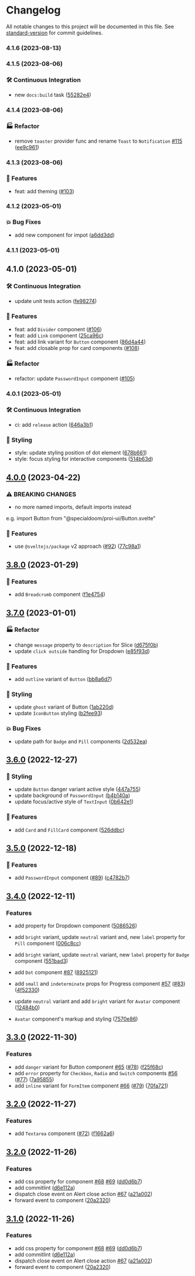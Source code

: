 # Changelog

All notable changes to this project will be documented in this file. See [standard-version](https://github.com/conventional-changelog/standard-version) for commit guidelines.

### 4.1.6 (2023-08-13)

### 4.1.5 (2023-08-06)


### 🛠️ Continuous Integration

* new `docs:build` task ([55282e4](https://github.com/specialdoom/proi-ui/commit/55282e408685488276d6cb9c5d37287bc617d749))

### 4.1.4 (2023-08-06)


### 🏭 Refactor

* remove `toaster` provider func and rename `Toast` to `Notification` [#115](https://github.com/specialdoom/proi-ui/issues/115) ([ee9c961](https://github.com/specialdoom/proi-ui/commit/ee9c961ac32ff18e533dbab55aa68ee7313e39db))

### 4.1.3 (2023-08-06)

### 🚀 Features

- feat: add theming ([#103](https://github.com/specialdoom/proi-ui/issues/103))

### 4.1.2 (2023-05-01)


### 💥 Bug Fixes

* add new component for impot ([a6dd3dd](https://github.com/specialdoom/proi-ui/commit/a6dd3ddc4d4fb88bae0c143d0c18c49805d79752))

### 4.1.1 (2023-05-01)

## 4.1.0 (2023-05-01)

### 🛠️ Continuous Integration

- update unit tests action
  ([fe98274](https://github.com/specialdoom/proi-ui/commit/fe982747e0453d37ac8f82c7337b3a84dc0b3430))

### 🚀 Features

- feat: add `Divider` component ([#106](https://github.com/specialdoom/proi-ui/pull/106))
- feat: add `Link` component
  ([25ca96c](https://github.com/specialdoom/proi-ui/commit/25ca96ca2ac22e5985f3853cefc0b877d9738fbc))
- feat: add link variant for `Button` component
  ([86d4a44](https://github.com/specialdoom/proi-ui/commit/86d4a44ae837cae11255b070cf5b0dbe3d44bb66))
- feat: add closable prop for card components
  ([#108](https://github.com/specialdoom/proi-ui/pull/108))

### 🏭 Refactor

- refactor: update `PasswordInput` component
  ([#105](https://github.com/specialdoom/proi-ui/pull/105))

### 4.0.1 (2023-05-01)

### 🛠️ Continuous Integration

- ci: add `release` action
  ([646a3b1](https://github.com/specialdoom/proi-ui/commit/646a3b1adf54936ad089c2da080f9cec06497be2))

### 🎨 Styling

- style: update styling position of dot element
  ([678b661](https://github.com/specialdoom/proi-ui/commit/678b66123ed69a068226efa4dd8211f34432d828))
- style: focus styling for interactive components
  ([514b63d](https://github.com/specialdoom/proi-ui/commit/514b63dcc35c015d816536fbb389f3ab96ddb889))

## [4.0.0](https://github.com/specialdoom/proi-ui/compare/v4.0.0-develop.6...v4.0.0) (2023-04-22)

### ⚠ BREAKING CHANGES

- no more named imports, default imports instead

e.g. import Button from "@specialdoom/proi-ui/Button.svelte"

### 🚀 Features

- use `@sveltejs/package` v2 approach
  ([#92](https://github.com/specialdoom/proi-ui/issues/92))
  ([77c98a1](https://github.com/specialdoom/proi-ui/commit/77c98a1a7c2f093b0a12b3ca9e4b383d2fde56e2))

## [3.8.0](https://github.com/specialdoom/proi-ui/compare/v3.7.0...v3.8.0) (2023-01-29)

### 🚀 Features

- add `Breadcrumb` component
  ([f1e4754](https://github.com/specialdoom/proi-ui/commit/f1e4754af26476d82c1980b4dd063c4862ad4f92))

## [3.7.0](https://github.com/specialdoom/proi-ui/compare/v3.6.0...v3.7.0) (2023-01-01)

### 🏭 Refactor

- change `message` property to `description` for Slice
  ([d675f0b](https://github.com/specialdoom/proi-ui/commit/d675f0b52639d6aa556925476639b3c5ecdc9975))
- update `click outside` handling for Dropdown
  ([e85f93d](https://github.com/specialdoom/proi-ui/commit/e85f93d9d3d2dbd713f43f0314ea51e40a88e1cd))

### 🚀 Features

- add `outline` variant of `Button`
  ([bb8a6d7](https://github.com/specialdoom/proi-ui/commit/bb8a6d7cfdae5faa20e18dbaca898137bfe05dfb))

### 🎨 Styling

- update `ghost` variant of Button
  ([1ab220d](https://github.com/specialdoom/proi-ui/commit/1ab220dd62100a5661368f61decacbe7aadb1dfd))
- update `IconButton` styling
  ([b2fee93](https://github.com/specialdoom/proi-ui/commit/b2fee93e7c9e8456b5bb9f4fbd6d2048cd479270))

### 💥 Bug Fixes

- update path for `Badge` and `Pill` components
  ([2d532ea](https://github.com/specialdoom/proi-ui/commit/2d532eac649374a71a924868d9e5df7da0e9a3c0))

## [3.6.0](https://github.com/specialdoom/proi-ui/compare/v3.5.0...v3.6.0) (2022-12-27)

### 🎨 Styling

- update `Button` danger variant active style
  ([447a755](https://github.com/specialdoom/proi-ui/commit/447a7552352d00609635edd70a52007a77d5be33))
- update background of `PasswordInput`
  ([b4b140a](https://github.com/specialdoom/proi-ui/commit/b4b140afb4fa00ae48ebbd2dc92c5a15246f1c83))
- update focus/active style of `TextInput`
  ([0b642e1](https://github.com/specialdoom/proi-ui/commit/0b642e12f0e947699c970f71e5cf84e72f92fbdd))

### 🚀 Features

- add `Card` and `FillCard` component
  ([526ddbc](https://github.com/specialdoom/proi-ui/commit/526ddbcf053cf98fbc8ea5f676a9ff871a30a3d6))

## [3.5.0](https://github.com/specialdoom/proi-ui/compare/v3.4.0...v3.5.0) (2022-12-18)

### 🚀 Features

- add `PasswordInput` component ([#89](https://github.com/specialdoom/proi-ui/issues/89))
  ([c4782b7](https://github.com/specialdoom/proi-ui/commit/c4782b796ae4bdf0c6d2bd4e4b0c082ccba6b38d))

## [3.4.0](https://github.com/specialdoom/proi-ui/compare/v3.3.0...v3.4.0) (2022-12-11)

### Features

- add property for Dropdown component
  ([5086526](https://github.com/specialdoom/proi-ui/commit/50865260ce87d703670634c51810e42aba86dd5c))
- add `bright` variant, update `neutral` variant and, new `label` property for `Pill`
  component
  ([006c8cc](https://github.com/specialdoom/proi-ui/commit/006c8cc3d21e444b4e0360b03f63d4db255e1123))
- add `bright` variant, update `neutral` variant, new `label` property for `Badge`
  component
  ([551bad3](https://github.com/specialdoom/proi-ui/commit/551bad309bf9701deb4e80018d7064a1f9e9ba14))
- add `Dot` component [#87](https://github.com/specialdoom/proi-ui/issues/87)
  ([8925121](https://github.com/specialdoom/proi-ui/commit/89251215a42606ca9995ce6ced266cdd1b7b3f00))
- add `small` and `indeterminate` props for Progress component
  [#57](https://github.com/specialdoom/proi-ui/issues/57)
  ([#83](https://github.com/specialdoom/proi-ui/issues/83))
  ([4f52330](https://github.com/specialdoom/proi-ui/commit/4f52330fbe5ca620d8cdb3625112eb07c01dd241))
- update `neutral` variant and add `bright` variant for `Avatar` component
  ([12484b0](https://github.com/specialdoom/proi-ui/commit/12484b0f5a33450695a47e853f6a439ac91c8c01))

- `Avatar` component's markup and styling
  ([7570e86](https://github.com/specialdoom/proi-ui/commit/7570e864c1d0a600739177a40132701b1376f9a7))

## [3.3.0](https://github.com/specialdoom/proi-ui/compare/v3.2.0...v3.3.0) (2022-11-30)

### Features

- add `danger` variant for Button component
  [#65](https://github.com/specialdoom/proi-ui/issues/65)
  ([#78](https://github.com/specialdoom/proi-ui/issues/78))
  ([f25f68c](https://github.com/specialdoom/proi-ui/commit/f25f68c243e30e41ca55751f5297be82eb1d2fa0))
- add `error` property for `Checkbox`, `Radio` and `Switch` components
  [#56](https://github.com/specialdoom/proi-ui/issues/56)
  ([#77](https://github.com/specialdoom/proi-ui/issues/77))
  ([7a95855](https://github.com/specialdoom/proi-ui/commit/7a95855cbfdbd552211413a1b5bd5e8df2d9643d))
- add `inline` variant for `FormItem` component
  [#66](https://github.com/specialdoom/proi-ui/issues/66)
  ([#79](https://github.com/specialdoom/proi-ui/issues/79))
  ([70fa721](https://github.com/specialdoom/proi-ui/commit/70fa7216fc2c3bb19efb3e3ad2b01f4cc9f01d82))

## [3.2.0](https://github.com/specialdoom/proi-ui/compare/v3.1.1...v3.2.0) (2022-11-27)

### Features

- add `Textarea` component ([#72](https://github.com/specialdoom/proi-ui/issues/72))
  ([f1662a6](https://github.com/specialdoom/proi-ui/commit/f1662a60d6300bc6293cc35caacfe708ce7c496a))

## [3.2.0](https://github.com/specialdoom/proi-ui/compare/v3.0.2...v3.2.0) (2022-11-26)

### Features

- add css property for component [#68](https://github.com/specialdoom/proi-ui/issues/68)
  [#69](https://github.com/specialdoom/proi-ui/issues/69)
  ([dd0d6b7](https://github.com/specialdoom/proi-ui/commit/dd0d6b7660c0f2bd03768c7b448e3fedd4aab6c7))
- add commitlint
  ([d6e112a](https://github.com/specialdoom/proi-ui/commit/d6e112ae4888fb8675fb8c0d1544896af5fd1f5f))
- dispatch close event on Alert close action
  [#67](https://github.com/specialdoom/proi-ui/issues/67)
  ([a21a002](https://github.com/specialdoom/proi-ui/commit/a21a0023c175cada42aaff6bd2a57793be6664c1))
- forward event to component
  ([20a2320](https://github.com/specialdoom/proi-ui/commit/20a232079d80249295077c6deca976ff13d92f41))

## [3.1.0](https://github.com/specialdoom/proi-ui/compare/v3.0.2...v3.1.0) (2022-11-26)

### Features

- add css property for component [#68](https://github.com/specialdoom/proi-ui/issues/68)
  [#69](https://github.com/specialdoom/proi-ui/issues/69)
  ([dd0d6b7](https://github.com/specialdoom/proi-ui/commit/dd0d6b7660c0f2bd03768c7b448e3fedd4aab6c7))
- add commitlint
  ([d6e112a](https://github.com/specialdoom/proi-ui/commit/d6e112ae4888fb8675fb8c0d1544896af5fd1f5f))
- dispatch close event on Alert close action
  [#67](https://github.com/specialdoom/proi-ui/issues/67)
  ([a21a002](https://github.com/specialdoom/proi-ui/commit/a21a0023c175cada42aaff6bd2a57793be6664c1))
- forward event to component
  ([20a2320](https://github.com/specialdoom/proi-ui/commit/20a232079d80249295077c6deca976ff13d92f41))
